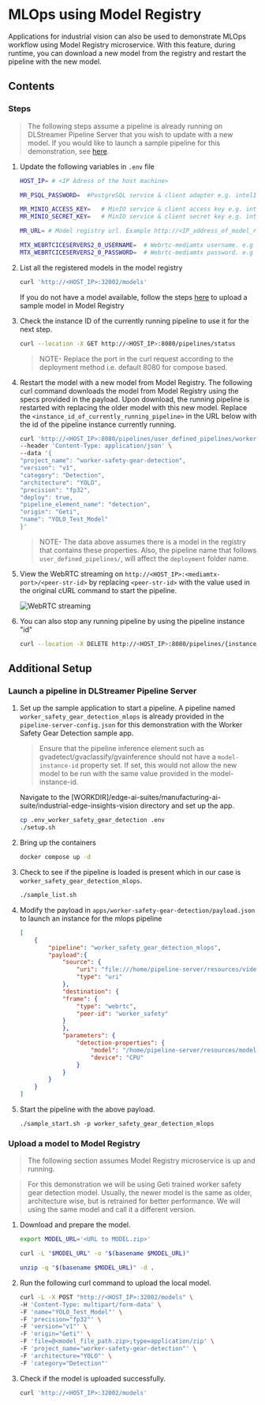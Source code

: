 # MLOps using Model Registry
Applications for industrial vision can also be used to demonstrate MLOps workflow using Model Registry microservice.
With this feature, during runtime, you can download a new model from the registry and restart the pipeline with the new model.

## Contents

### Steps

> The following steps assume a pipeline is already running on DLStreamer Pipeline Server that you wish to update with a new model. If you would like to launch a sample pipeline for this demonstration, see [here](#launch-a-pipeline-in-dlstreamer-pipeline-server).

1. Update the following variables in `.env` file
    ``` sh
    HOST_IP= # <IP Adress of the host machine>

    MR_PSQL_PASSWORD=  #PostgreSQL service & client adapter e.g. intel1234

    MR_MINIO_ACCESS_KEY=   # MinIO service & client access key e.g. intel1234
    MR_MINIO_SECRET_KEY=   # MinIO service & client secret key e.g. intel1234
    
    MR_URL= # Model registry url. Example http://<IP_address_of_model_registry_server>:32002

    MTX_WEBRTCICESERVERS2_0_USERNAME=  # Webrtc-mediamtx username. e.g intel1234
    MTX_WEBRTCICESERVERS2_0_PASSWORD=  # Webrtc-mediamtx password. e.g intel1234
    ```

2. List all the registered models in the model registry
    ```sh
    curl 'http://<HOST_IP>:32002/models'
    ```
    If you do not have a model available, follow the steps [here](#upload-a-model-to-model-registry) to upload a sample model in Model Registry

3. Check the instance ID of the currently running pipeline to use it for the next step.
   ```sh
   curl --location -X GET http://<HOST_IP>:8080/pipelines/status
   ```
   > NOTE- Replace the port in the curl request according to the deployment method i.e. default 8080 for compose based.

4. Restart the model with a new model from Model Registry.
    The following curl command downloads the model from Model Registry using the specs provided in the payload. Upon download, the running pipeline is restarted with replacing the older model with this new model. Replace the `<instance_id_of_currently_running_pipeline>` in the URL below with the id of the pipeline instance currently running.
    ```sh
    curl 'http://<HOST_IP>:8080/pipelines/user_defined_pipelines/worker_safety_gear_detection_mlops/{instance_id_of_currently_running_pipeline}/models' \
    --header 'Content-Type: application/json' \
    --data '{
    "project_name": "worker-safety-gear-detection",
    "version": "v1",
    "category": "Detection",
    "architecture": "YOLO",
    "precision": "fp32",
    "deploy": true,
    "pipeline_element_name": "detection",
    "origin": "Geti",
    "name": "YOLO_Test_Model"
    }'
   ```

    > NOTE- The data above assumes there is a model in the registry that contains these properties. Also, the pipeline name that follows `user_defined_pipelines/`, will affect the `deployment` folder name.

4. View the WebRTC streaming on `http://<HOST_IP>:<mediamtx-port>/<peer-str-id>` by replacing `<peer-str-id>` with the value used in the original cURL command to start the pipeline.

    ![WebRTC streaming](./images/webrtc-streaming.png)

6. You can also stop any running pipeline by using the pipeline instance "id"
   ```sh
   curl --location -X DELETE http://<HOST_IP>:8080/pipelines/{instance_id}
   ```

## Additional Setup

### Launch a pipeline in DLStreamer Pipeline Server
1.  Set up the sample application to start a pipeline. A pipeline named `worker_safety_gear_detection_mlops` is already provided in the `pipeline-server-config.json` for this demonstration with the Worker Safety Gear Detection sample app.

    > Ensure that the pipeline inference element such as gvadetect/gvaclassify/gvainference should not have a `model-instance-id` property set. If set, this would not allow the new model to be run with the same value provided in the model-instance-id.

    Navigate to the [WORKDIR]/edge-ai-suites/manufacturing-ai-suite/industrial-edge-insights-vision directory and set up the app.
    ```sh
    cp .env_worker_safety_gear_detection .env
    ./setup.sh
    ```
2. Bring up the containers
    ```sh
    docker compose up -d
    ```
3. Check to see if the pipeline is loaded is present which in our case is `worker_safety_gear_detection_mlops`.
    ```sh
    ./sample_list.sh
    ```
4. Modify the payload in `apps/worker-safety-gear-detection/payload.json` to launch an instance for the mlops pipeline
    ```json
    [
        {
            "pipeline": "worker_safety_gear_detection_mlops",
            "payload":{
                "source": {
                    "uri": "file:///home/pipeline-server/resources/videos/Safety_Full_Hat_and_Vest.mp4",
                    "type": "uri"
                },
                "destination": {
                "frame": {
                    "type": "webrtc",
                    "peer-id": "worker_safety"
                }
                },
                "parameters": {
                    "detection-properties": {
                        "model": "/home/pipeline-server/resources/models/worker-safety-gear-detection/deployment/detection_1/model/model.xml",
                        "device": "CPU"
                    }
                }
            }
        }
    ]
    ```
5. Start the pipeline with the above payload.
    ```
    ./sample_start.sh -p worker_safety_gear_detection_mlops
    ```

    
### Upload a model to Model Registry

   > The following section assumes Model Registry microservice is up and running. 

   > For this demonstration we will be using Geti trained worker safety gear detection model. Usually, the newer model is the same as older, architecture wise, but is retrained for better performance. We will using the same model and call it a different version.

1.  Download and prepare the model.
    ```sh
    export MODEL_URL='<URL to MODEL.zip>'
    
    curl -L "$MODEL_URL" -o "$(basename $MODEL_URL)"

    unzip -q "$(basename $MODEL_URL)" -d .
    ```

2.  Run the following curl command to upload the local model. 
    ```sh
    curl -L -X POST "http://<HOST_IP>:32002/models" \
    -H 'Content-Type: multipart/form-data' \
    -F 'name="YOLO_Test_Model"' \
    -F 'precision="fp32"' \
    -F 'version="v1"' \
    -F 'origin="Geti"' \
    -F 'file=@<model_file_path.zip>;type=application/zip' \
    -F 'project_name="worker-safety-gear-detection"' \
    -F 'architecture="YOLO"' \
    -F 'category="Detection"'
    ```
3. Check if the model is uploaded successfully.

    ```sh
    curl 'http://<HOST_IP>:32002/models'
    ```
